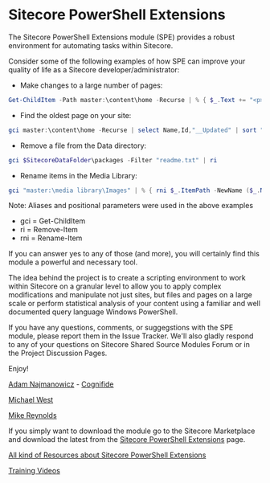 Sitecore PowerShell Extensions
=======

The Sitecore PowerShell Extensions module (SPE) provides a robust environment for automating tasks within Sitecore.

Consider some of the following examples of how SPE can improve your quality of life as a Sitecore developer/administrator:
- Make changes to a large number of pages:
```powershell
Get-ChildItem -Path master:\content\home -Recurse | % { $_.Text += "<p>Updated with SPE</p>"  }
```
- Find the oldest page on your site:
```powershell
gci master:\content\home -Recurse | select Name,Id,"__Updated" | sort "__Updated"
```
- Remove a file from the Data directory:
```powershell
gci $SitecoreDataFolder\packages -Filter "readme.txt" | ri
```
- Rename items in the Media Library:
```powershell
gci "master:\media library\Images" | % { rni $_.ItemPath -NewName ($_.Name + "-old") }
```

Note:
Aliases and positional parameters were used in the above examples
* gci = Get-ChildItem
* ri = Remove-Item
* rni = Rename-Item

If you can answer yes to any of those (and more), you will certainly find this module a powerful and necessary tool.

The idea behind the project is to create a scripting environment to work within Sitecore on a granular level to allow you to apply complex modifications and manipulate not just sites, but files and pages on a large scale or perform statistical analysis of your content using a familiar and well documented query language Windows PowerShell.

If you have any questions, comments, or suggegstions with the SPE module, please report them in the Issue Tracker. We'll also gladly respond to any of your questions on Sitecore Shared Source Modules Forum or in the Project Discussion Pages.

Enjoy!

[Adam Najmanowicz](http://blog.najmanowicz.com/) - [Cognifide](http://www.cognifide.com/)

[Michael West](http://michaellwest.blogspot.com)

[Mike Reynolds](http://sitecorejunkie.com/)

If you simply want to download the module go to the Sitecore Marketplace and download the latest from the
[Sitecore PowerShell Extensions](http://marketplace.sitecore.net/en/Modules/Sitecore_PowerShell_console.aspx) page.

[All kind of Resources about Sitecore PowerShell Extensions](http://blog.najmanowicz.com/sitecore-powershell-console/)

[Training Videos](http://www.youtube.com/playlist?list=PLph7ZchYd_nCypVZSNkudGwPFRqf1na0b)
